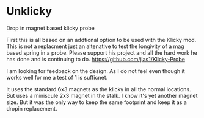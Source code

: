 # Unklicky
Drop in magnet based klicky probe


First this is all based on an addtional option to be used with the Klicky mod. This is not a replacment just an altenative to test the longivity of a mag based spring in a probe. Please support his project and all the hard work he has done and is continuing to do. https://github.com/jlas1/Klicky-Probe 

I am looking for feedback on the design. As I do not feel even though it works well for me a test of 1 is sufficnet. 

It uses the standard 6x3 magnets as the klicky in all the normal locations. But uses a miniscule 2x3 magnet in the stalk. I know it's yet another magnet size. But it was the only way to keep the same footprint and keep it as a dropin replacement. 

